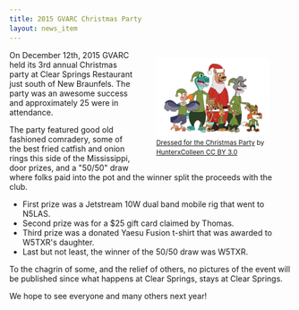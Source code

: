 ```yaml
---
title: 2015 GVARC Christmas Party
layout: news_item
---
```

<figure style="float:right; width:40%">
<img src="/img/christmasparty.jpg" >
<figcaption><small><a href="http://hunterxcolleen.deviantart.com/art/Dressed-for-the-Christmas-Party-570115955"> Dressed for the Christmas Party</a> by <a href="http://hunterxcolleen.deviantart.com/">HunterxColleen<a href="http://creativecommons.org/licenses/by-sa/3.0/"> CC BY 3.0</a></small> 
</figcaption>
</figure>
On December 12th, 2015 GVARC held its 3rd annual Christmas party at Clear Springs Restaurant just south of New Braunfels.  The party was an awesome success and approximately 25 were in attendance.  

The party featured good old fashioned comradery, some of the best fried catfish and onion rings this side of the Mississippi, door prizes, and a "50/50" draw where folks paid into the pot and the winner split the proceeds with the club.

* First prize was a Jetstream 10W dual band mobile rig that went to N5LAS.
* Second prize was for a $25 gift card claimed by Thomas.
* Third prize was a donated Yaesu Fusion t-shirt that was awarded to W5TXR's daughter.
* Last but not least, the winner of the 50/50 draw was W5TXR.

To the chagrin of some, and the relief of others, no pictures of the event will be published since what happens at Clear Springs, stays at Clear Springs.

We hope to see everyone and many others next year!


